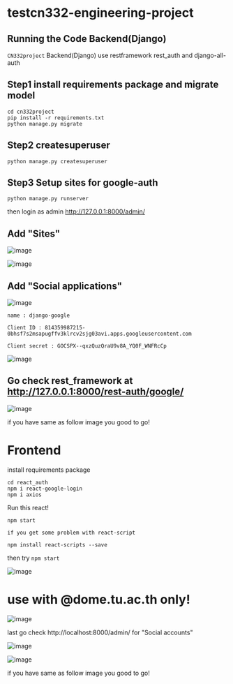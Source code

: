 # testcn332-engineering-project

## Running the Code Backend(Django)

`CN332project` Backend(Django) use restframework rest_auth and django-all-auth

## Step1 install requirements package and migrate model
```
cd cn332project
pip install -r requirements.txt
python manage.py migrate
```
## Step2 createsuperuser 
```
python manage.py createsuperuser
```

## Step3 Setup sites for google-auth

```
python manage.py runserver
```
then login as admin http://127.0.0.1:8000/admin/

## Add "Sites" 

![image](https://github.com/Chonlasit666/cn332-engineering-project/blob/main/image/1.PNG)

![image](https://github.com/Chonlasit666/cn332-engineering-project/blob/main/image/2.PNG)

## Add "Social applications"

![image](https://github.com/Chonlasit666/cn332-engineering-project/blob/main/image/3.PNG)

```
name : django-google
```
```
Client ID : 814359987215-0bhsf7s2msapugffv3klrcv2sjg03avi.apps.googleusercontent.com
```
```
Client secret : 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

```

![image](https://github.com/Chonlasit666/cn332-engineering-project/blob/main/image/4.PNG)

## Go check rest_framework at http://127.0.0.1:8000/rest-auth/google/ 

![image](https://github.com/Chonlasit666/cn332-engineering-project/blob/main/image/5.PNG)

if you have same as follow image you good to go!

# Frontend

install requirements package
```
cd react_auth	
npm i react-google-login
npm i axios

```
Run this react!

```
npm start
```
`
if you get some problem with react-script 
`

```
npm install react-scripts --save
```

then try `npm start`

![image](https://github.com/Chonlasit666/cn332-engineering-project/blob/main/image/r1.PNG)

# use with @dome.tu.ac.th only!

![image](https://github.com/Chonlasit666/cn332-engineering-project/blob/main/image/r2.PNG)


last go check http://localhost:8000/admin/ for "Social accounts"

![image](https://github.com/Chonlasit666/cn332-engineering-project/blob/main/image/f1.PNG)

![image](https://github.com/Chonlasit666/cn332-engineering-project/blob/main/image/f2.PNG)


if you have same as follow image you good to go!

